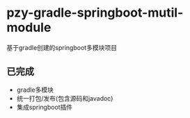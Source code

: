 # pzy-gradle-springboot-mutil-module

基于gradle创建的springboot多模块项目

## 已完成

* gradle多模块
* 统一打包/发布(包含源码和javadoc)
* 集成springboot插件 